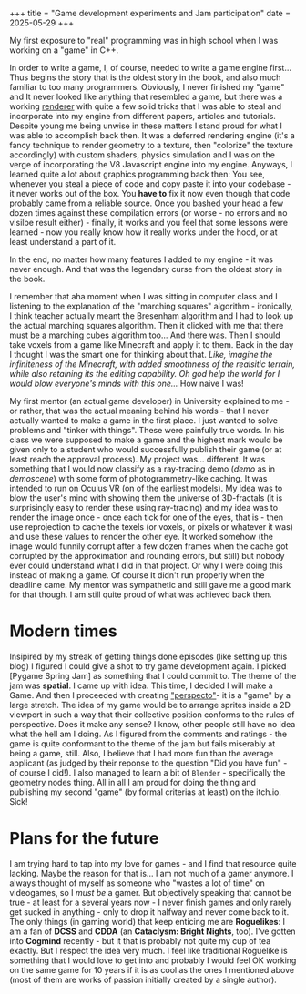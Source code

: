 +++
title = "Game development experiments and Jam participation"
date = 2025-05-29
+++

My first exposure to "real" programming was in high school when I was working on a "game" in C++. 


In order to write a game, I, of course, needed to write a game engine first... Thus begins the story that is the oldest story in the book, and also much familiar to too many programmers. Obviously, I never finished my "game" and It never looked like anything that resembled a game, but there was a working [renderer](https://github.com/mutkach/WinGLEngine) with quite a few solid tricks that I was able to steal and incorporate into my engine from different papers, articles and tutorials. Despite young me being unwise in these matters I stand proud for what I was able to accomplish back then. 
It was a deferred rendering engine (it's a fancy technique to render geometry to a texture, then "colorize" the texture accordingly) with custom shaders, physics simulation and I was on the verge of incorporating the V8 Javascript engine into my engine. Anyways, I learned quite a lot about graphics programming back then: You see, whenever you steal a piece of code and copy paste it into your codebase - it never works out of the box. You __have to__ fix it now even though that code probably came from a reliable source. Once you bashed your head a few dozen times against these compilation errors (or worse - no errors and no visilbe result either) - finally, it works and you feel that some lessons were learned - now you really know how it really works under the hood, or at least understand a part of it. 

In the end, no matter how many features I added to my engine - it was never enough. And that was the legendary curse from the oldest story in the book.


I remember that aha moment when I was sitting in computer class and I listening to the explanation of the "marching squares" algorithm - ironically, I think teacher actually meant the Bresenham algorithm and I had to look up the actual marching squares algorithm. Then it clicked with me that there must be a marching cubes algorithm too... And there was. Then I should take voxels from a game like Minecraft and apply it to them. Back in the day I thought I was the smart one for thinking about that. _Like, imagine the infiniteness of the Minecraft, with added smoothness of the realsitic terrain, while also retaining its the editing capability. Oh god help the world for I would blow everyone's minds with this one..._ How naive I was!

My first mentor (an actual game developer) in University explained to me - or rather, that was the actual meaning behind his words - that I never actually wanted to make a game in the first place. I just wanted to solve problems and "tinker with things". These were painfully true words. In his class we were supposed to make a game and the highest mark would be given only to a student who would successfully publish their game (or at least reach the approval process). My project was... different. It was something that I would now classify as a ray-tracing demo (_demo_ as in *demoscene*) with some form of photogrammetry-like caching. It was intended to run on Oculus VR (on of the earliest models). My idea was to blow the user's mind with showing them the universe of 3D-fractals (it is surprisingly easy to render these using ray-tracing) and my idea was to render the image once - once each tick for one of the eyes, that is - then use reprojection to cache the texels (or voxels, or pixels or whatever it was) and use these values to render the other eye. It worked somehow (the image would funnily corrupt after a few dozen frames when the cache got corrupted by the approximation and rounding errors, but still) but nobody ever could understand what I did in that project. Or why I were doing this instead of making a game. Of course It didn't run properly when the deadline came. My mentor was sympathetic and still gave me a good mark for that though. I am still quite proud of what was achieved back then. 


# Modern times
Insipired by my streak of getting things done episodes (like setting up this blog) I figured I could give a shot to try game development again. I picked [Pygame Spring Jam] as something that I could commit to. The theme of the jam was __spatial__. I came up with idea. This time, I decided I will make a Game. And then I proceeded with creating ["perspecto"](https://mutkach.itch.io/perspecto)- it is a "game" by a large stretch. The idea of my game would be to arrange sprites inside a 2D viewport in such a way that their collective position conforms to the rules of perspective. Does it make any sense? I know, other people still have no idea what the hell am I doing. As I figured from the comments and ratings - the game is quite conformant to the theme of the jam but fails miserably at being a game, still. Also, I believe that I had more fun than the average applicant (as judged by their reponse to the question "Did you have fun" - of course I did!). I also managed to learn a bit of `Blender` - specifically the geometry nodes thing. All in all I am proud for doing the thing and publishing my second "game" (by formal criterias at least) on the itch.io. Sick!


# Plans for the future
I am trying hard to tap into my love for games - and I find that resource quite lacking. Maybe the reason for that is... I am not much of a gamer anymore. I always thought of myself as someone who "wastes a lot of time" on videogames, so I _must be_ a gamer. But objectively speaking that cannot be true - at least for a several years now - I never finish games and only rarely get sucked in anything - only to drop it halfway and never come back to it. The only things (in gaming world) that keep enticing me are **Roguelikes**: I am a fan of **DCSS** and **CDDA** (an **Cataclysm: Bright Nights**, too). I've gotten into **Cogmind** recently - but it that is probably not quite my cup of tea exactly. But I respect the idea very much. I feel like traditional Roguelike is something that I would love to get into and probably I would feel OK working on the same game for 10 years if it is as cool as the ones I mentioned above (most of them are works of passion initially created by a single author).



